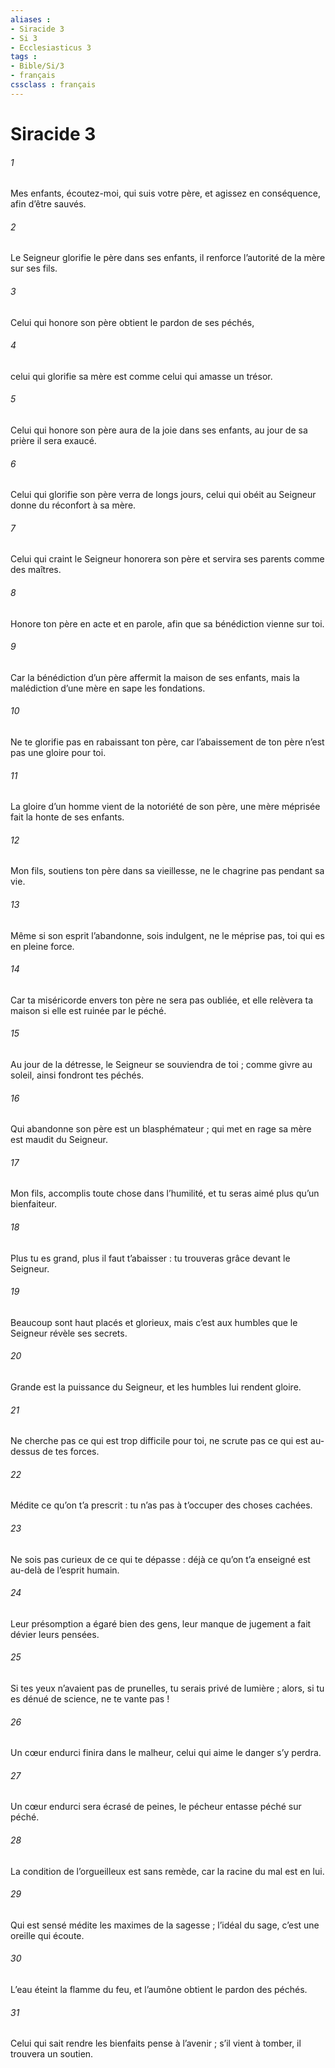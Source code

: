 ```yaml
---
aliases : 
- Siracide 3
- Si 3
- Ecclesiasticus 3
tags : 
- Bible/Si/3
- français
cssclass : français
---
```


# Siracide 3

###### 1
Mes enfants, écoutez-moi, qui suis votre père,
et agissez en conséquence, afin d’être sauvés.
###### 2
Le Seigneur glorifie le père dans ses enfants,
il renforce l’autorité de la mère sur ses fils.
###### 3
Celui qui honore son père
obtient le pardon de ses péchés,
###### 4
celui qui glorifie sa mère
est comme celui qui amasse un trésor.
###### 5
Celui qui honore son père aura de la joie dans ses enfants,
au jour de sa prière il sera exaucé.
###### 6
Celui qui glorifie son père verra de longs jours,
celui qui obéit au Seigneur donne du réconfort à sa mère.
###### 7
Celui qui craint le Seigneur honorera son père
et servira ses parents comme des maîtres.
###### 8
Honore ton père en acte et en parole,
afin que sa bénédiction vienne sur toi.
###### 9
Car la bénédiction d’un père affermit la maison de ses enfants,
mais la malédiction d’une mère en sape les fondations.
###### 10
Ne te glorifie pas en rabaissant ton père,
car l’abaissement de ton père n’est pas une gloire pour toi.
###### 11
La gloire d’un homme vient de la notoriété de son père,
une mère méprisée fait la honte de ses enfants.
###### 12
Mon fils, soutiens ton père dans sa vieillesse,
ne le chagrine pas pendant sa vie.
###### 13
Même si son esprit l’abandonne, sois indulgent,
ne le méprise pas, toi qui es en pleine force.
###### 14
Car ta miséricorde envers ton père ne sera pas oubliée,
et elle relèvera ta maison si elle est ruinée par le péché.
###### 15
Au jour de la détresse, le Seigneur se souviendra de toi ;
comme givre au soleil, ainsi fondront tes péchés.
###### 16
Qui abandonne son père est un blasphémateur ;
qui met en rage sa mère est maudit du Seigneur.
###### 17
Mon fils, accomplis toute chose dans l’humilité,
et tu seras aimé plus qu’un bienfaiteur.
###### 18
Plus tu es grand, plus il faut t’abaisser :
tu trouveras grâce devant le Seigneur.
###### 19
Beaucoup sont haut placés et glorieux,
mais c’est aux humbles que le Seigneur révèle ses secrets.
###### 20
Grande est la puissance du Seigneur,
et les humbles lui rendent gloire.
###### 21
Ne cherche pas ce qui est trop difficile pour toi,
ne scrute pas ce qui est au-dessus de tes forces.
###### 22
Médite ce qu’on t’a prescrit :
tu n’as pas à t’occuper des choses cachées.
###### 23
Ne sois pas curieux de ce qui te dépasse :
déjà ce qu’on t’a enseigné est au-delà de l’esprit humain.
###### 24
Leur présomption a égaré bien des gens,
leur manque de jugement a fait dévier leurs pensées.
###### 25
Si tes yeux n’avaient pas de prunelles, tu serais privé de lumière ;
alors, si tu es dénué de science, ne te vante pas !
###### 26
Un cœur endurci finira dans le malheur,
celui qui aime le danger s’y perdra.
###### 27
Un cœur endurci sera écrasé de peines,
le pécheur entasse péché sur péché.
###### 28
La condition de l’orgueilleux est sans remède,
car la racine du mal est en lui.
###### 29
Qui est sensé médite les maximes de la sagesse ;
l’idéal du sage, c’est une oreille qui écoute.
###### 30
L’eau éteint la flamme du feu,
et l’aumône obtient le pardon des péchés.
###### 31
Celui qui sait rendre les bienfaits pense à l’avenir ;
s’il vient à tomber, il trouvera un soutien.
